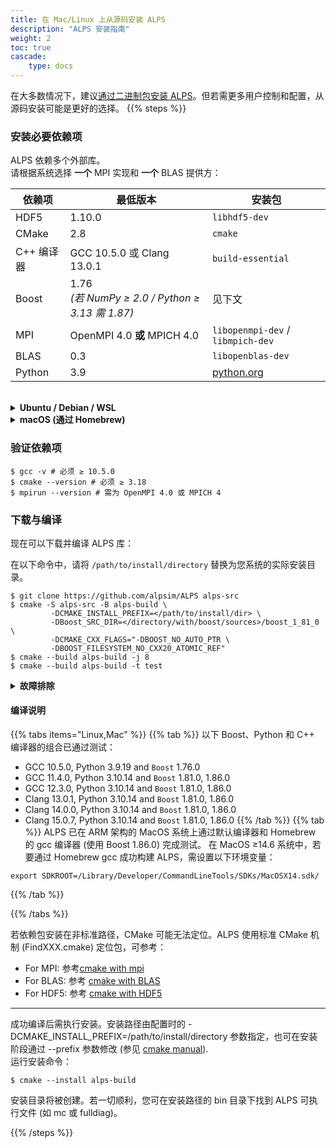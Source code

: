 ```yaml
---
title: 在 Mac/Linux 上从源码安装 ALPS
description: "ALPS 安装指南"
weight: 2
toc: true
cascade:
    type: docs
---
```


在大多数情况下，建议[通过二进制包安装 ALPS](../binary)。但若需更多用户控制和配置，从源码安装可能是更好的选择。
{{% steps %}}

### 安装必要依赖项

ALPS 依赖多个外部库。  
请根据系统选择 **一个** MPI 实现和 **一个** BLAS 提供方：

| 依赖项     | 最低版本       | 安装包                  |
|------------|----------------|-------------------------|
| HDF5       | 1.10.0         | `libhdf5-dev`           |
| CMake      | 2.8            | `cmake`                 |
| C++ 编译器 | GCC 10.5.0 或 Clang 13.0.1 | `build-essential`      |
| Boost      | 1.76 <br>*(若 NumPy ≥ 2.0 / Python ≥ 3.13 需 1.87)* | 见下文 |
| MPI        | OpenMPI 4.0 **或** MPICH 4.0 | `libopenmpi-dev` / `libmpich-dev` |
| BLAS       | 0.3            | `libopenblas-dev`       |
| Python     | 3.9            | [python.org](https://www.python.org/) |

<br>
      
<details>
<summary><strong> Ubuntu / Debian / WSL</strong> </summary>
 
```ShellSession
$ sudo apt update
$ sudo apt install build-essential cmake \
                   libhdf5-dev \
                   libopenblas-dev \
                   libopenmpi-dev openmpi-bin # 或: libmpich-dev mpich

# 下载并安装 Boost v1.81.0:

$ wget https://archives.boost.io/release/1.81.0/source/boost_1_81_0.tar.gz
$ tar -xzf boost_1_81_0.tar.gz

# 安装 Python 库:
$ pip install numpy scipy # python 库

# 或
$ python3 -m pip install numpy scipy
```
</details> 

<details> 
<summary><strong> macOS (通过 Homebrew)</strong> </summary>

```ShellSession
$ brew update
$ brew install cmake hdf5 \
               openblas open-mpi # 或: mpich

# 安装 Boost:
$ brew install boost

# 安装 Python 库:
$ pip3 install numpy scipy 
```
</details>

### 验证依赖项
```
$ gcc -v # 必须 ≥ 10.5.0
$ cmake --version # 必须 ≥ 3.18
$ mpirun --version # 需为 OpenMPI 4.0 或 MPICH 4
```

### 下载与编译
现在可以下载并编译 ALPS 库：

在以下命令中，请将 `/path/to/install/directory` 替换为您系统的实际安装目录。
```
$ git clone https://github.com/alpsim/ALPS alps-src
$ cmake -S alps-src -B alps-build \
         -DCMAKE_INSTALL_PREFIX=</path/to/install/dir> \
         -DBoost_SRC_DIR=</directory/with/boost/sources>/boost_1_81_0 \
         -DCMAKE_CXX_FLAGS="-DBOOST_NO_AUTO_PTR \
         -DBOOST_FILESYSTEM_NO_CXX20_ATOMIC_REF"
$ cmake --build alps-build -j 8
$ cmake --build alps-build -t test
```

<details> 
<summary><strong>故障排除</strong></summary>

* **需使用其他 MPI/BLAS?**
将上述包名替换为您集群的模块 (如 Intel MKL/OneAPI, AMD AOCL, IBM ESSL 等)。CMake 会自动定位这些包并生成编译指令。

* **Python 错误**
确保使用 Python 3.9 或更高版本。注意：部分系统 (如 macOS) 使用 pip3 而非 pip。请参考 Python 官网 获取安装支持。

* **MPI 版本不匹配?**
确保 CMake 使用的 MPI 版本与 mpirun --version 一致。

* **Boost 错误**
我们已测试 ALPS 在 Boost 版本 1.76.0 至 1.81.0 的构建 (不同编译器与 Python 版本的支持组合请参考 构建说明)

</details>

#### 编译说明
{{% tabs items="Linux,Mac" %}}
{{% tab %}}
以下 Boost、Python 和 C++ 编译器的组合已通过测试：
  - GCC 10.5.0, Python 3.9.19 and `Boost` 1.76.0
  - GCC 11.4.0, Python 3.10.14 and `Boost` 1.81.0, 1.86.0
  - GCC 12.3.0, Python 3.10.14 and `Boost` 1.81.0, 1.86.0
  - Clang 13.0.1, Python 3.10.14 and `Boost` 1.81.0, 1.86.0
  - Clang 14.0.0, Python 3.10.14 and `Boost` 1.81.0, 1.86.0
  - Clang 15.0.7, Python 3.10.14 and `Boost` 1.81.0, 1.86.0
{{% /tab %}}
{{% tab %}}
ALPS 已在 ARM 架构的 MacOS 系统上通过默认编译器和 Homebrew 的 gcc 编译器 (使用 Boost 1.86.0) 完成测试。
在 MacOS ≥14.6 系统中，若要通过 Homebrew gcc 成功构建 ALPS，需设置以下环境变量：
```ShellSession
export SDKROOT=/Library/Developer/CommandLineTools/SDKs/MacOSX14.sdk/
```

{{% /tab %}}

{{% /tabs %}}

若依赖包安装在非标准路径，CMake 可能无法定位。ALPS 使用标准 CMake 机制 (FindXXX.cmake) 定位包，可参考：
  - For MPI: 参考[cmake with mpi](https://cmake.org/cmake/help/latest/module/FindMPI.html)
  - For BLAS: 参考 [cmake with BLAS](https://cmake.org/cmake/help/latest/module/FindBLAS.html)
  - For HDF5: 参考 [cmake with HDF5](https://cmake.org/cmake/help/latest/module/FindHDF5.html)

***

成功编译后需执行安装。安装路径由配置时的 -DCMAKE_INSTALL_PREFIX=/path/to/install/directory 参数指定，也可在安装阶段通过 --prefix 参数修改 (参见 [cmake manual](https://cmake.org/cmake/help/latest/manual/cmake.1.html#cmdoption-cmake--install-0)).
<br>
运行安装命令：
  ```ShellSession
  $ cmake --install alps-build
  ```
安装目录将被创建。若一切顺利，您可在安装路径的 bin 目录下找到 ALPS 可执行文件 (如 mc 或 fulldiag)。

{{% /steps %}}

